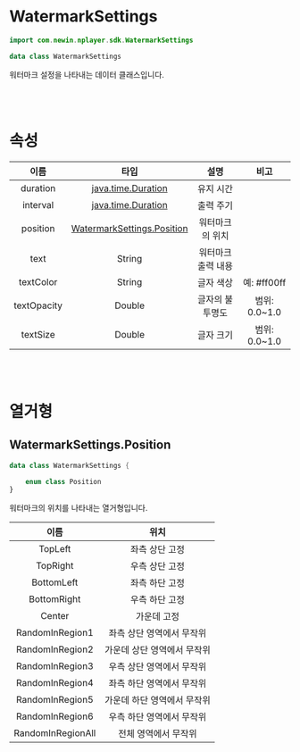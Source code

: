 # WatermarkSettings

```kotlin
import com.newin.nplayer.sdk.WatermarkSettings
```

```kotlin
data class WatermarkSettings
```

워터마크 설정을 나타내는 데이터 클래스입니다.

<br><br>
# 속성

| 이름 | 타입 | 설명 | 비고 |
|:--:|:--:|:--:|:--:|
|duration|[java.time.Duration](https://developer.android.com/reference/java/time/Duration)|유지 시간||
|interval|[java.time.Duration](https://developer.android.com/reference/java/time/Duration)|출력 주기||
|position|[WatermarkSettings.Position](#watermarksettingsposition)|워터마크의 위치||
|text|String|워터마크 출력 내용||
|textColor|String|글자 색상|예: #ff00ff|
|textOpacity|Double|글자의 불투명도|범위: 0.0~1.0|
|textSize|Double|글자 크기|범위: 0.0~1.0|

<br><br>
# 열거형

## WatermarkSettings.Position
```kotlin
data class WatermarkSettings {

    enum class Position
}
```

워터마크의 위치를 나타내는 열거형입니다.

| 이름 | 위치 |
|:--:|:--:|
|TopLeft|좌측 상단 고정|
|TopRight|우측 상단 고정|
|BottomLeft|좌측 하단 고정|
|BottomRight|우측 하단 고정|
|Center|가운데 고정|
|RandomInRegion1|좌측 상단 영역에서 무작위|
|RandomInRegion2|가운데 상단 영역에서 무작위|
|RandomInRegion3|우측 상단 영역에서 무작위|
|RandomInRegion4|좌측 하단 영역에서 무작위| 
|RandomInRegion5|가운데 하단 영역에서 무작위|
|RandomInRegion6|우측 하단 영역에서 무작위|
|RandomInRegionAll|전체 영역에서 무작위|
